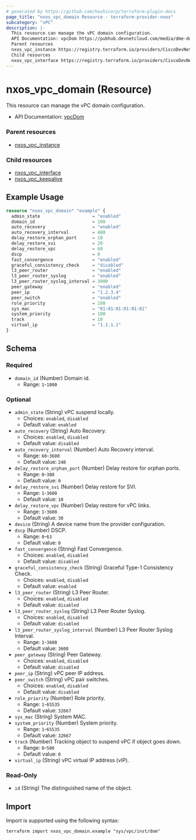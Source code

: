 ```yaml
---
# generated by https://github.com/hashicorp/terraform-plugin-docs
page_title: "nxos_vpc_domain Resource - terraform-provider-nxos"
subcategory: "vPC"
description: |-
  This resource can manage the vPC domain configuration.
  API Documentation: vpcDom https://pubhub.devnetcloud.com/media/dme-docs-10-2-2/docs/System/vpc:Dom/
  Parent resources
  nxos_vpc_instance https://registry.terraform.io/providers/CiscoDevNet/nxos/latest/docs/resources/vpc_instance
  Child resources
  nxos_vpc_interface https://registry.terraform.io/providers/CiscoDevNet/nxos/latest/docs/resources/vpc_interfacenxos_vpc_keepalive https://registry.terraform.io/providers/CiscoDevNet/nxos/latest/docs/resources/vpc_keepalive
---
```


# nxos_vpc_domain (Resource)

This resource can manage the vPC domain configuration.

- API Documentation: [vpcDom](https://pubhub.devnetcloud.com/media/dme-docs-10-2-2/docs/System/vpc:Dom/)

### Parent resources

- [nxos_vpc_instance](https://registry.terraform.io/providers/CiscoDevNet/nxos/latest/docs/resources/vpc_instance)

### Child resources

- [nxos_vpc_interface](https://registry.terraform.io/providers/CiscoDevNet/nxos/latest/docs/resources/vpc_interface)
- [nxos_vpc_keepalive](https://registry.terraform.io/providers/CiscoDevNet/nxos/latest/docs/resources/vpc_keepalive)

## Example Usage

```terraform
resource "nxos_vpc_domain" "example" {
  admin_state                    = "enabled"
  domain_id                      = 100
  auto_recovery                  = "enabled"
  auto_recovery_interval         = 480
  delay_restore_orphan_port      = 10
  delay_restore_svi              = 20
  delay_restore_vpc              = 60
  dscp                           = 0
  fast_convergence               = "enabled"
  graceful_consistency_check     = "disabled"
  l3_peer_router                 = "enabled"
  l3_peer_router_syslog          = "enabled"
  l3_peer_router_syslog_interval = 3000
  peer_gateway                   = "enabled"
  peer_ip                        = "1.2.3.4"
  peer_switch                    = "enabled"
  role_priority                  = 100
  sys_mac                        = "01:01:01:01:01:01"
  system_priority                = 100
  track                          = 10
  virtual_ip                     = "1.1.1.1"
}
```

<!-- schema generated by tfplugindocs -->
## Schema

### Required

- `domain_id` (Number) Domain id.
  - Range: `1`-`1000`

### Optional

- `admin_state` (String) vPC suspend locally.
  - Choices: `enabled`, `disabled`
  - Default value: `enabled`
- `auto_recovery` (String) Auto Recovery.
  - Choices: `enabled`, `disabled`
  - Default value: `disabled`
- `auto_recovery_interval` (Number) Auto Recovery interval.
  - Range: `60`-`3600`
  - Default value: `240`
- `delay_restore_orphan_port` (Number) Delay restore for orphan ports.
  - Range: `0`-`300`
  - Default value: `0`
- `delay_restore_svi` (Number) Delay restore for SVI.
  - Range: `1`-`3600`
  - Default value: `10`
- `delay_restore_vpc` (Number) Delay restore for vPC links.
  - Range: `1`-`3600`
  - Default value: `30`
- `device` (String) A device name from the provider configuration.
- `dscp` (Number) DSCP.
  - Range: `0`-`63`
  - Default value: `0`
- `fast_convergence` (String) Fast Convergence.
  - Choices: `enabled`, `disabled`
  - Default value: `disabled`
- `graceful_consistency_check` (String) Graceful Type-1 Consistency Check.
  - Choices: `enabled`, `disabled`
  - Default value: `enabled`
- `l3_peer_router` (String) L3 Peer Router.
  - Choices: `enabled`, `disabled`
  - Default value: `disabled`
- `l3_peer_router_syslog` (String) L3 Peer Router Syslog.
  - Choices: `enabled`, `disabled`
  - Default value: `disabled`
- `l3_peer_router_syslog_interval` (Number) L3 Peer Router Syslog Interval.
  - Range: `1`-`3600`
  - Default value: `3600`
- `peer_gateway` (String) Peer Gateway.
  - Choices: `enabled`, `disabled`
  - Default value: `disabled`
- `peer_ip` (String) vPC peer IP address.
- `peer_switch` (String) vPC pair switches.
  - Choices: `enabled`, `disabled`
  - Default value: `disabled`
- `role_priority` (Number) Role priority.
  - Range: `1`-`65535`
  - Default value: `32667`
- `sys_mac` (String) System MAC.
- `system_priority` (Number) System priority.
  - Range: `1`-`65535`
  - Default value: `32667`
- `track` (Number) Tracking object to suspend vPC if object goes down.
  - Range: `0`-`500`
  - Default value: `0`
- `virtual_ip` (String) vPC virtual IP address (vIP).

### Read-Only

- `id` (String) The distinguished name of the object.

## Import

Import is supported using the following syntax:

```shell
terraform import nxos_vpc_domain.example "sys/vpc/inst/dom"
```
